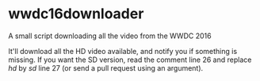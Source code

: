 # wwdc16downloader
A small script downloading all the video from the WWDC 2016

It'll download all the HD video available, and notify you if something is missing.
If you want the SD version, read the comment line 26 and replace _hd_ by _sd_ line 27 (or send a pull request using an argument).
